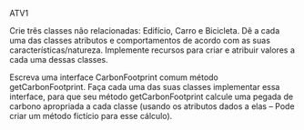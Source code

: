 ATV1

Crie três classes não relacionadas: Edifício, Carro e Bicicleta. Dê a cada uma das classes atributos e comportamentos de acordo com as suas características/natureza. Implemente recursos para criar e atribuir valores a cada uma dessas classes.

Escreva uma interface CarbonFootprint comum método getCarbonFootprint. Faça cada uma das suas classes implementar essa interface, para que seu método getCarbonFootprint calcule uma pegada de carbono apropriada a cada classe (usando os atributos dados a elas – Pode criar um método fictício para esse cálculo).

